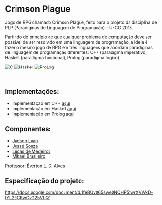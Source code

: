 # Crimson Plague 

Jogo de RPG chamado Crimson Plague, feito para o projeto da disciplina de PLP (Paradigmas de Linguagem de Programação) - UFCG 2018.

Partindo do princípio de que qualquer problema de computação deve ser possível de ser resolvido em uma linguagem de programação, a ideia é fazer o mesmo jogo de RPG em três linguagens que abordam paradigmas de linguagem de programação diferentes: C++ (paradigma imperativo), Haskell (paradigma funcional), Prolog (paradigma lógico).
  
![C](https://img.shields.io/badge/C%2B%2B-Done-blue.svg) ![Haskell](https://img.shields.io/badge/Haskell-In%20Process-%23FE2E2E.svg) ![ProLog](https://img.shields.io/badge/Prolog-Done-%2301DF01.svg)

<br>  

## Implementações:
- Implementação em C++ [aqui](https://github.com/LukeHxH/crimson-plague/tree/master/cpp)
- Implementação em Haskell [aqui](https://github.com/LukeHxH/crimson-plague/tree/master/hs)
- Implementação em Prolog [aqui](https://github.com/LukeHxH/crimson-plague/tree/master/pl)

## Componentes:
- [Jadson Luan](https://github.com/jadsonluan)
- [Jessé Souza](https://github.com/jessesouza21)
- [Lucas de Medeiros](https://github.com/LukeHxH)
- [Mikael Brasileiro](https://github.com/Mikaelbfaa)

Professor: Éverton L. G. Alves

## Especificação do projeto:

https://docs.google.com/document/d/1feBUv065swe0NQHP5fwrXVWxD-tYL29CKwCvG25VflQ/

